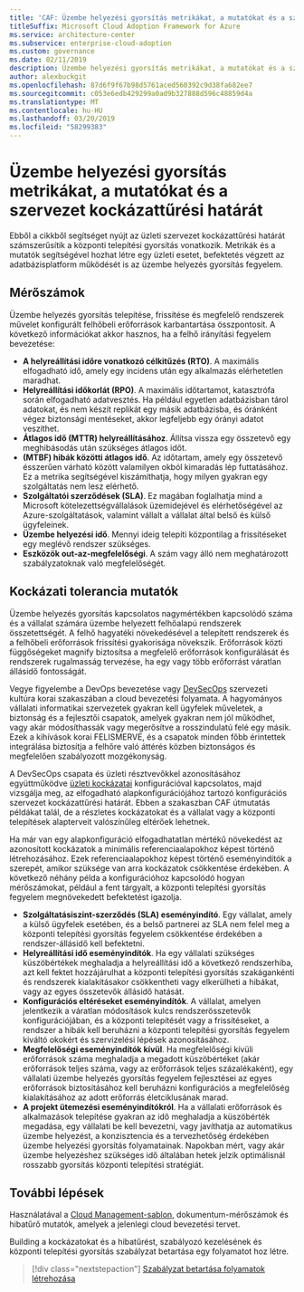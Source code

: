 ```yaml
---
title: 'CAF: Üzembe helyezési gyorsítás metrikákat, a mutatókat és a szervezet kockázattűrési határát'
titleSuffix: Microsoft Cloud Adoption Framework for Azure
ms.service: architecture-center
ms.subservice: enterprise-cloud-adoption
ms.custom: governance
ms.date: 02/11/2019
description: Üzembe helyezési gyorsítás metrikákat, a mutatókat és a szervezet kockázattűrési határát
author: alexbuckgit
ms.openlocfilehash: 87d6f9f67b98d5761aced560392c9d38fa682ee7
ms.sourcegitcommit: c053e6edb429299a0ad9b327888d596c48859d4a
ms.translationtype: MT
ms.contentlocale: hu-HU
ms.lasthandoff: 03/20/2019
ms.locfileid: "58299383"
---
```

# <a name="deployment-acceleration-metrics-indicators-and-risk-tolerance"></a>Üzembe helyezési gyorsítás metrikákat, a mutatókat és a szervezet kockázattűrési határát

Ebből a cikkből segítséget nyújt az üzleti szervezet kockázattűrési határát számszerűsítik a központi telepítési gyorsítás vonatkozik. Metrikák és a mutatók segítségével hozhat létre egy üzleti esetet, befektetés végzett az adatbázisplatform működését is az üzembe helyezés gyorsítás fegyelem.

## <a name="metrics"></a>Mérőszámok

Üzembe helyezés gyorsítás telepítése, frissítése és megfelelő rendszerek művelet konfigurált felhőbeli erőforrások karbantartása összpontosít. A következő információkat akkor hasznos, ha a felhő irányítási fegyelem bevezetése:

- **A helyreállítási időre vonatkozó célkitűzés (RTO)**. A maximális elfogadható idő, amely egy incidens után egy alkalmazás elérhetetlen maradhat.
- **Helyreállítási időkorlát (RPO)**. A maximális időtartamot, katasztrófa során elfogadható adatvesztés. Ha például egyetlen adatbázisban tárol adatokat, és nem készít replikát egy másik adatbázisba, és óránként végez biztonsági mentéseket, akkor legfeljebb egy órányi adatot veszíthet.
- **Átlagos idő (MTTR) helyreállításához**. Állítsa vissza egy összetevő egy meghibásodás után szükséges átlagos időt.
- **(MTBF) hibák közötti átlagos idő**. Az időtartam, amely egy összetevő ésszerűen várható között valamilyen okból kimaradás lép futtatásához. Ez a metrika segítségével kiszámíthatja, hogy milyen gyakran egy szolgáltatás nem lesz elérhető.
- **Szolgáltatói szerződések (SLA)**. Ez magában foglalhatja mind a Microsoft kötelezettségvállalások üzemidejével és elérhetőségével az Azure-szolgáltatások, valamint vállalt a vállalat által belső és külső ügyfeleinek.
- **Üzembe helyezési idő**. Mennyi ideig telepíti központilag a frissítéseket egy meglévő rendszer szükséges.
- **Eszközök out-az-megfelelőségi**. A szám vagy álló nem meghatározott szabályzatoknak való megfelelőségét.

## <a name="risk-tolerance-indicators"></a>Kockázati tolerancia mutatók

Üzembe helyezés gyorsítás kapcsolatos nagymértékben kapcsolódó száma és a vállalat számára üzembe helyezett felhőalapú rendszerek összetettségét. A felhő hagyatéki növekedésével a telepített rendszerek és a felhőbeli erőforrások frissítési gyakorisága növekszik. Erőforrások közti függőségeket magnify biztosítsa a megfelelő erőforrások konfigurálását és rendszerek rugalmasság tervezése, ha egy vagy több erőforrást váratlan állásidő fontosságát.

<!-- "en-us" location is required for the URL below. -->

Vegye figyelembe a DevOps bevezetése vagy [DevSecOps](https://www.microsoft.com/en-us/securityengineering/devsecops) szervezeti kultúra korai szakaszában a cloud bevezetési folyamata. A hagyományos vállalati informatikai szervezetek gyakran kell ügyfelek műveletek, a biztonság és a fejlesztői csapatok, amelyek gyakran nem jól működhet, vagy akár módosíthassák vagy megerősítve a rosszindulatú felé egy másik. Ezek a kihívások korai FELISMERVE, és a csapatok minden főbb érintettek integrálása biztosítja a felhőre való áttérés közben biztonságos és megfelelően szabályozott mozgékonyság.

A DevSecOps csapata és üzleti résztvevőkkel azonosításához együttműködve [üzleti kockázatai](business-risks.md) konfigurációval kapcsolatos, majd vizsgálja meg, az elfogadható alapkonfigurációjához tartozó konfigurációs szervezet kockázattűrési határát. Ebben a szakaszban CAF útmutatás példákat talál, de a részletes kockázatokat és a vállalat vagy a központi telepítések alapterveit valószínűleg eltérőek lehetnek.

Ha már van egy alapkonfiguráció elfogadhatatlan mértékű növekedést az azonosított kockázatok a minimális referenciaalapokhoz képest történő létrehozásához. Ezek referenciaalapokhoz képest történő eseményindítók a szerepét, amikor szüksége van arra kockázatok csökkentése érdekében. A következő néhány példa a konfigurációhoz kapcsolódó hogyan mérőszámokat, például a fent tárgyalt, a központi telepítési gyorsítás fegyelem megnövekedett befektetést igazolja.

- **Szolgáltatásiszint-szerződés (SLA) eseményindító**. Egy vállalat, amely a külső ügyfelek esetében, és a belső partnerei az SLA nem felel meg a központi telepítési gyorsítás fegyelem csökkentése érdekében a rendszer-állásidő kell befektetni.
- **Helyreállítási idő eseményindítók**. Ha egy vállalati szükséges küszöbértékek meghaladja a helyreállítási idő a következő rendszerhiba, azt kell fektet hozzájárulhat a központi telepítési gyorsítás szakágankénti és rendszerek kialakításakor csökkentheti vagy elkerülheti a hibákat, vagy az egyes összetevők állásidő hatását.
- **Konfigurációs eltéréseket eseményindítók**. A vállalat, amelyen jelentkezik a váratlan módosítások kulcs rendszerösszetevők konfigurációjában, és a központi telepítését vagy a frissítéseket, a rendszer a hibák kell beruházni a központi telepítési gyorsítás fegyelem kiváltó okokért és szervizelési lépések azonosításához.  
- **Megfelelőségi eseményindítók kívül**. Ha megfelelőségi kívüli erőforrások száma meghaladja a megadott küszöbértéket (akár erőforrások teljes száma, vagy az erőforrások teljes százalékaként), egy vállalati üzembe helyezés gyorsítás fegyelem fejlesztései az egyes erőforrások biztosításához kell beruházni konfigurációs a megfelelőség kialakításához az adott erőforrás életciklusának marad.
- **A projekt ütemezési eseményindítókról**. Ha a vállalati erőforrások és alkalmazások telepítése gyakran az idő meghaladja a küszöbérték megadása, egy vállalati be kell bevezetni, vagy javíthatja az automatikus üzembe helyezést, a konzisztencia és a tervezhetőség érdekében üzembe helyezési gyorsítás folyamatainak. Napokban mért, vagy akár üzembe helyezéshez szükséges idő általában hetek jelzik optimálisnál rosszabb gyorsítás központi telepítési stratégiát.

## <a name="next-steps"></a>További lépések

Használatával a [Cloud Management-sablon](./template.md), dokumentum-mérőszámok és hibatűrő mutatók, amelyek a jelenlegi cloud bevezetési tervet.

Building a kockázatokat és a hibatűrést, szabályozó kezelésének és központi telepítési gyorsítás szabályzat betartása egy folyamatot hoz létre.

> [!div class="nextstepaction"]
> [Szabályzat betartása folyamatok létrehozása](compliance-processes.md)
